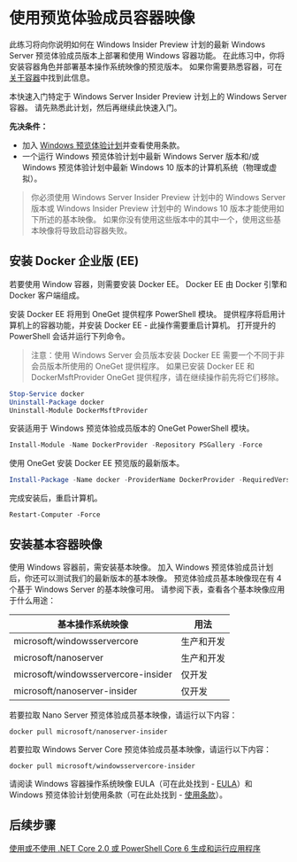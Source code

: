 
# <a name="using-insider-container-images"></a>使用预览体验成员容器映像

此练习将向你说明如何在 Windows Insider Preview 计划的最新 Windows Server 预览体验成员版本上部署和使用 Windows 容器功能。 在此练习中，你将安装容器角色并部署基本操作系统映像的预览版本。 如果你需要熟悉容器，可在[关于容器](../about/index.md)中找到此信息。

本快速入门特定于 Windows Server Insider Preview 计划上的 Windows Server 容器。 请先熟悉此计划，然后再继续此快速入门。

**先决条件：**

- 加入 [Windows 预览体验计划](https://insider.windows.com/GettingStarted)并查看使用条款。
- 一个运行 Windows 预览体验计划中最新 Windows Server 版本和/或 Windows 预览体验计划中最新 Windows 10 版本的计算机系统（物理或虚拟）。

>你必须使用 Windows Server Insider Preview 计划中的 Windows Server 版本或 Windows Insider Preview 计划中的 Windows 10 版本才能使用如下所述的基本映像。 如果你没有使用这些版本中的其中一个，使用这些基本映像将导致启动容器失败。

## <a name="install-docker-enterprise-edition-ee"></a>安装 Docker 企业版 (EE)
若要使用 Window 容器，则需要安装 Docker EE。 Docker EE 由 Docker 引擎和 Docker 客户端组成。 

安装 Docker EE 将用到 OneGet 提供程序 PowerShell 模块。 提供程序将启用计算机上的容器功能，并安装 Docker EE - 此操作需要重启计算机。 打开提升的 PowerShell 会话并运行下列命令。

>注意：使用 Windows Server 会员版本安装 Docker EE 需要一个不同于非会员版本所使用的 OneGet 提供程序。 如果已安装 Docker EE 和 DockerMsftProvider OneGet 提供程序，请在继续操作前先将它们移除。
```powershell 
Stop-Service docker
Uninstall-Package docker
Uninstall-Module DockerMsftProvider
```

安装适用于 Windows 预览体验成员版本的 OneGet PowerShell 模块。
```powershell
Install-Module -Name DockerProvider -Repository PSGallery -Force
```
使用 OneGet 安装 Docker EE 预览版的最新版本。
```powershell
Install-Package -Name docker -ProviderName DockerProvider -RequiredVersion Preview
```
完成安装后，重启计算机。
```
Restart-Computer -Force
```

## <a name="install-base-container-image"></a>安装基本容器映像

使用 Windows 容器前，需安装基本映像。 加入 Windows 预览体验成员计划后，你还可以测试我们的最新版本的基本映像。 预览体验成员基本映像现在有 4 个基于 Windows Server 的基本映像可用。 请参阅下表，查看各个基本映像应用于什么用途：

| 基本操作系统映像                       | 用法                      |
|-------------------------------------|----------------------------|
| microsoft/windowsservercore         | 生产和开发 |
| microsoft/nanoserver                | 生产和开发 |
| microsoft/windowsservercore-insider | 仅开发           |
| microsoft/nanoserver-insider        | 仅开发           |

若要拉取 Nano Server 预览体验成员基本映像，请运行以下内容：

```
docker pull microsoft/nanoserver-insider
```

若要拉取 Windows Server Core 预览体验成员基本映像，请运行以下内容：

```
docker pull microsoft/windowsservercore-insider
```

请阅读 Windows 容器操作系统映像 EULA（可在此处找到 - [EULA](../EULA.md )）和 Windows 预览体验计划使用条款（可在此处找到 - [使用条款](https://www.microsoft.com/en-us/software-download/windowsinsiderpreviewserver)）。

## <a name="next-steps"></a>后续步骤

[使用或不使用 .NET Core 2.0 或 PowerShell Core 6 生成和运行应用程序](./Nano-RS3-.NET-Core-and-PS.md)

